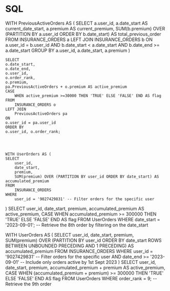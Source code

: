 # SQL

WITH PreviousActiveOrders AS (
    SELECT
        a.user_id,
        a.date_start AS current_date_start,
        a.premium AS current_premium,
        SUM(b.premium) OVER (PARTITION BY a.user_id ORDER BY b.date_start) AS total_previous_order
    FROM
        INSURANCE_ORDERS a
    LEFT JOIN
        INSURANCE_ORDERS b
    ON
        a.user_id = b.user_id
        AND b.date_start < a.date_start
        AND b.date_end >= a.date_start
    GROUP BY
        a.user_id, a.date_start, a.premium
        )
      
	SELECT 
    o.date_start,
    o.date_end,
    o.user_id,
    o.order_rank,
    o.premium,
    pa.PreviousActiveOrders + o.premium AS active_premium
 	CASE
    	WHEN active_premium >=30000 THEN 'TRUE' ELSE 'FALSE' END AS flag
    FROM 
    	INSURANCE_ORDERS o
    LEFT JOIN 
    	PreviousActiveOrders pa
    ON 
    o.user_id = pa.user_id
    ORDER BY
    o.user_id, o.order_rank;
    
    
    
    
    WITH UserOrders AS (
    SELECT
        user_id,
        date_start,
        premium,
        SUM(premium) OVER (PARTITION BY user_id ORDER BY date_start) AS accumulated_premium
    FROM
        INSURANCE_ORDERS
    WHERE
        user_id = '9027429831' -- Filter orders for the specific user
)
SELECT
    user_id,
    date_start,
    premium,
    accumulated_premium AS active_premium,
    CASE WHEN accumulated_premium >= 300000 THEN 'TRUE' ELSE 'FALSE' END AS flag
FROM
    UserOrders
WHERE
    date_start = '2023-09-01'; -- Retrieve the 8th order by filtering on the date_start




   WITH UserOrders AS (
    SELECT
        user_id,
        date_start,
        premium,
        SUM(premium) OVER (PARTITION BY user_id ORDER BY date_start ROWS BETWEEN UNBOUNDED PRECEDING AND 1 PRECEDING) AS accumulated_premium
    FROM
        INSURANCE_ORDERS
    WHERE
        user_id = '9027429831' -- Filter orders for the specific user
        AND date_end >= '2023-09-01' -- Include only orders active by 1st Sept 2023
)
SELECT
    user_id,
    date_start,
    premium,
    accumulated_premium + premium AS active_premium,
    CASE WHEN (accumulated_premium + premium) >= 300000 THEN 'TRUE' ELSE 'FALSE' END AS flag
FROM
    UserOrders
WHERE
    order_rank = 9; -- Retrieve the 9th order



    
